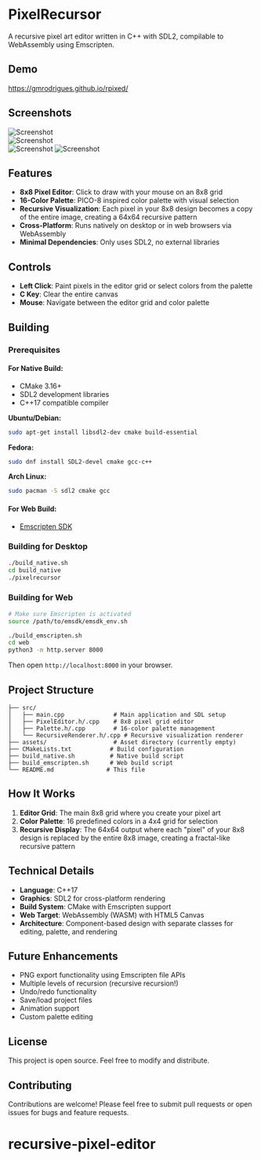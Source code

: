 # PixelRecursor

A recursive pixel art editor written in C++ with SDL2, compilable to WebAssembly using Emscripten.

## Demo

https://gmrodrigues.github.io/rpixed/


## Screenshots

![Screenshot](./screenshots/2025-08-01_19-02.png)  
![Screenshot](./screenshots/2025-08-01_19-04.png)  
![Screenshot](./screenshots/2025-08-01_19-06.png)
![Screenshot](./screenshots/2025-08-01_19-10.png)


## Features

- **8x8 Pixel Editor**: Click to draw with your mouse on an 8x8 grid
- **16-Color Palette**: PICO-8 inspired color palette with visual selection
- **Recursive Visualization**: Each pixel in your 8x8 design becomes a copy of the entire image, creating a 64x64 recursive pattern
- **Cross-Platform**: Runs natively on desktop or in web browsers via WebAssembly
- **Minimal Dependencies**: Only uses SDL2, no external libraries

## Controls

- **Left Click**: Paint pixels in the editor grid or select colors from the palette
- **C Key**: Clear the entire canvas
- **Mouse**: Navigate between the editor grid and color palette

## Building

### Prerequisites

#### For Native Build:
- CMake 3.16+
- SDL2 development libraries
- C++17 compatible compiler

**Ubuntu/Debian:**
```bash
sudo apt-get install libsdl2-dev cmake build-essential
```

**Fedora:**
```bash
sudo dnf install SDL2-devel cmake gcc-c++
```

**Arch Linux:**
```bash
sudo pacman -S sdl2 cmake gcc
```

#### For Web Build:
- [Emscripten SDK](https://emscripten.org/docs/getting_started/downloads.html)

### Building for Desktop

```bash
./build_native.sh
cd build_native
./pixelrecursor
```

### Building for Web

```bash
# Make sure Emscripten is activated
source /path/to/emsdk/emsdk_env.sh

./build_emscripten.sh
cd web
python3 -m http.server 8000
```

Then open `http://localhost:8000` in your browser.

## Project Structure

```
├── src/
│   ├── main.cpp              # Main application and SDL setup
│   ├── PixelEditor.h/.cpp    # 8x8 pixel grid editor
│   ├── Palette.h/.cpp        # 16-color palette management
│   └── RecursiveRenderer.h/.cpp # Recursive visualization renderer
├── assets/                   # Asset directory (currently empty)
├── CMakeLists.txt           # Build configuration
├── build_native.sh          # Native build script
├── build_emscripten.sh      # Web build script
└── README.md               # This file
```

## How It Works

1. **Editor Grid**: The main 8x8 grid where you create your pixel art
2. **Color Palette**: 16 predefined colors in a 4x4 grid for selection
3. **Recursive Display**: The 64x64 output where each "pixel" of your 8x8 design is replaced by the entire 8x8 image, creating a fractal-like recursive pattern

## Technical Details

- **Language**: C++17
- **Graphics**: SDL2 for cross-platform rendering
- **Build System**: CMake with Emscripten support
- **Web Target**: WebAssembly (WASM) with HTML5 Canvas
- **Architecture**: Component-based design with separate classes for editing, palette, and rendering

## Future Enhancements

- PNG export functionality using Emscripten file APIs
- Multiple levels of recursion (recursive recursion!)
- Undo/redo functionality
- Save/load project files
- Animation support
- Custom palette editing

## License

This project is open source. Feel free to modify and distribute.

## Contributing

Contributions are welcome! Please feel free to submit pull requests or open issues for bugs and feature requests.
# recursive-pixel-editor
